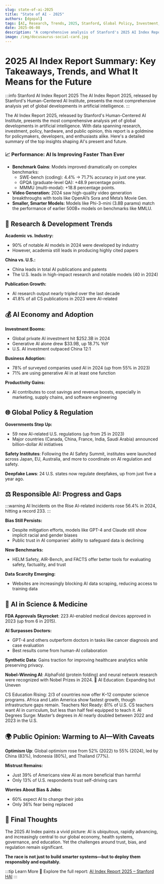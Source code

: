 ```yaml
---
slug: state-of-ai-2025
title: "State of AI - 2025"
authors: [dgopal]
tags: [AI, Research, Trends, 2025, Stanford, Global Policy, Investment, Responsible AI]
date: 2025-06-08
description: "A comprehensive analysis of Stanford's 2025 AI Index Report covering global AI developments, research trends, investment patterns, and policy changes shaping the future of artificial intelligence."
image: /img/docusaurus-social-card.jpg
---
```


# 2025 AI Index Report Summary: Key Takeaways, Trends, and What It Means for the Future

:::info Stanford AI Index Report 2025
The AI Index Report 2025, released by Stanford's Human-Centered AI Institute, presents the most comprehensive analysis yet of global developments in artificial intelligence.
:::

The AI Index Report 2025, released by Stanford's Human-Centered AI Institute, presents the most comprehensive analysis yet of global developments in artificial intelligence. With data spanning research, investment, policy, hardware, and public opinion, this report is a goldmine for policymakers, developers, and enthusiasts alike. Here's a detailed summary of the top insights shaping AI's present and future.

### 📈 Performance: AI Is Improving Faster Than Ever

* **Benchmark Gains**: Models improved dramatically on complex benchmarks:
    * SWE-bench (coding): 4.4% → 71.7% accuracy in just one year.
    * GPQA (graduate-level QA): +48.9 percentage points.
    * MMMU (multi-modal): +18.8 percentage points.
* **Video Generation:** 2024 saw high-quality video generation breakthroughs with tools like OpenAI’s Sora and Meta’s Movie Gen.
* **Smaller, Smarter Models:** Models like Phi-3-mini (3.8B params) match the performance of earlier 500B+ models on benchmarks like MMLU.

<!-- truncate -->

## 🧠 Research & Development Trends

**Academic vs. Industry:**
- 90% of notable AI models in 2024 were developed by industry
- However, academia still leads in producing highly cited papers

**China vs. U.S.:**
- China leads in total AI publications and patents
- The U.S. leads in high-impact research and notable models (40 in 2024)

**Publication Growth:**
- AI research output nearly tripled over the last decade
- 41.8% of all CS publications in 2023 were AI-related
## 💰 AI Economy and Adoption

**Investment Booms:**
- Global private AI investment hit $252.3B in 2024
- Generative AI alone drew $33.9B, up 18.7% YoY
- U.S. AI investment outpaced China 12:1

**Business Adoption:**
- 78% of surveyed companies used AI in 2024 (up from 55% in 2023)
- 71% are using generative AI in at least one function

**Productivity Gains:**
- AI contributes to cost savings and revenue boosts, especially in marketing, supply chains, and software engineering
## 🌐 Global Policy & Regulation

**Governments Step Up:**
- 59 new AI-related U.S. regulations (up from 25 in 2023)
- Major countries (Canada, China, France, India, Saudi Arabia) announced billion-dollar AI initiatives

**Safety Institutes**: Following the AI Safety Summit, institutes were launched across Japan, EU, Australia, and more to coordinate on AI regulation and safety.

**Deepfake Laws**: 24 U.S. states now regulate deepfakes, up from just five a year ago.
## ⚖️ Responsible AI: Progress and Gaps

:::warning AI Incidents on the Rise
AI-related incidents rose 56.4% in 2024, hitting a record 233.
:::

**Bias Still Persists:**
- Despite mitigation efforts, models like GPT-4 and Claude still show implicit racial and gender biases
- Public trust in AI companies' ability to safeguard data is declining

**New Benchmarks:**
- HELM Safety, AIR-Bench, and FACTS offer better tools for evaluating safety, factuality, and trust

**Data Scarcity Emerging:**
- Websites are increasingly blocking AI data scraping, reducing access to training data
## 🏥 AI in Science & Medicine

**FDA Approvals Skyrocket**: 223 AI-enabled medical devices approved in 2023 (up from 6 in 2015).

**AI Surpasses Doctors:**
- GPT-4 and others outperform doctors in tasks like cancer diagnosis and case evaluation
- Best results come from human-AI collaboration

**Synthetic Data**: Gains traction for improving healthcare analytics while preserving privacy.

**Nobel-Winning AI**: AlphaFold (protein folding) and neural network research were recognized with Nobel Prizes in 2024.
🏫 AI Education: Expanding but Uneven

CS Education Rising:
2/3 of countries now offer K–12 computer science programs.
Africa and Latin America show fastest growth, though infrastructure gaps remain.
Teachers Not Ready:
81% of U.S. CS teachers want AI in curriculum, but less than half feel equipped to teach it.
AI Degrees Surge: Master’s degrees in AI nearly doubled between 2022 and 2023 in the U.S.
## 🌍 Public Opinion: Warming to AI—With Caveats

**Optimism Up**: Global optimism rose from 52% (2022) to 55% (2024), led by China (83%), Indonesia (80%), and Thailand (77%).

**Mistrust Remains:**
- Just 39% of Americans view AI as more beneficial than harmful
- Only 13% of U.S. respondents trust self-driving cars

**Worries About Bias & Jobs:**
- 60% expect AI to change their jobs
- Only 36% fear being replaced
## 🔮 Final Thoughts

The 2025 AI Index paints a vivid picture: AI is ubiquitous, rapidly advancing, and increasingly central to our global economy, health systems, governance, and education. Yet the challenges around trust, bias, and regulation remain significant.

**The race is not just to build smarter systems—but to deploy them responsibly and equitably.**

:::tip Learn More
🔗 Explore the full report: [AI Index Report 2025 – Stanford HAI](https://aiindex.stanford.edu/report/)
:::